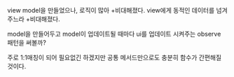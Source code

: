 view model을 만들었으나, 로직이 많아 +비대해졌다.
view에게 동적인 데이터를 넘겨주느라 +비대해졌다.

model을 만들어두고
model이 업데이트될 때마다 ui를 업데이트 시켜주는 observe 패턴을 써볼까?

주로 1:1매칭이 되어 필요없긴 하겠지만
공통 메서드만으로도 충분히 함수가 간편해질 것이다.
